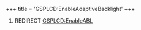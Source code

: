 +++
title = 'GSPLCD:EnableAdaptiveBacklight'
+++

1.  REDIRECT [GSPLCD:EnableABL](GSPLCD:EnableABL "wikilink")